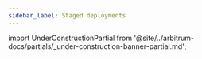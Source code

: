 ```yaml
---
sidebar_label: Staged deployments
---
```


import UnderConstructionPartial from '@site/../arbitrum-docs/partials/_under-construction-banner-partial.md'; 

<UnderConstructionPartial />